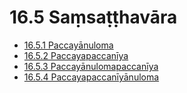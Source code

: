 

# 16.5 Saṃsaṭṭhavāra

* [16.5.1 Paccayānuloma](16.5/16.5.1.md)
* [16.5.2 Paccayapaccanīya](16.5/16.5.2.md)
* [16.5.3 Paccayānulomapaccanīya](16.5/16.5.3.md)
* [16.5.4 Paccayapaccanīyānuloma](16.5/16.5.4.md)



